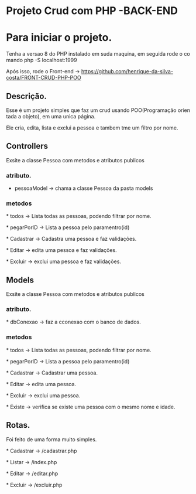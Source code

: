 # Projeto Crud com PHP -BACK-END

# Para iniciar o projeto.

Tenha a versao 8 do PHP instalado em suda maquina, em seguida rode o comando php -S localhost:1999

Após isso, rode o Front-end -> https://github.com/henrique-da-silva-costa/FRONT-CRUD-PHP-POO

## Descrição.

Esse é um projeto simples que faz um crud usando POO(Programação orientada a objeto), em uma unica página.

Ele cria, edita, lista e exclui a pessoa e tambem tme um filtro por nome.

## Controllers

Exsite a classe Pessoa com metodos e atributos publicos

### atributo.

* pessoaModel -> chama a classe Pessoa da pasta models

### metodos

* todos -> Lista todas as pessoas, podendo filtrar por nome.

* pegarPorID -> Lista a pessoa pelo paramentro(id)

* Cadastrar -> Cadastra uma pessoa e faz validações.

* Editar -> edita uma pessoa e faz validações.

* Excluir -> exclui uma pessoa e faz validações.

## Models

Exsite a classe Pessoa com metodos e atributos publicos

### atributo.

* dbConexao -> faz a cconexao com o banco de dados.

### metodos

* todos -> Lista todas as pessoas, podendo filtrar por nome.

* pegarPorID -> Lista a pessoa pelo paramentro(id)

* Cadastrar -> Cadastrar uma pessoa.

* Editar -> edita uma pessoa.

* Excluir -> exclui uma pessoa.

* Existe -> verifica se existe uma pessoa com o mesmo nome e idade.

## Rotas.

Foi feito de uma forma muito simples.

* Cadastrar -> /cadastrar.php

* Listar -> /index.php

* Editar -> /editar.php

* Excluir -> /excluir.php


